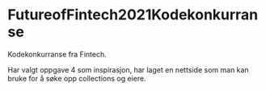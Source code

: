 # FutureofFintech2021Kodekonkurranse
Kodekonkurranse fra Fintech.

Har valgt oppgave 4 som inspirasjon, har laget en nettside som man kan bruke for å søke opp collections og eiere.
